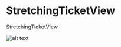 # StretchingTicketView
StretchingTicketView 


![alt text](https://raw.githubusercontent.com/AlexRokalo/stretchingticketview/master/Users/itexus/Downloads/close_ticketView.jpg)
